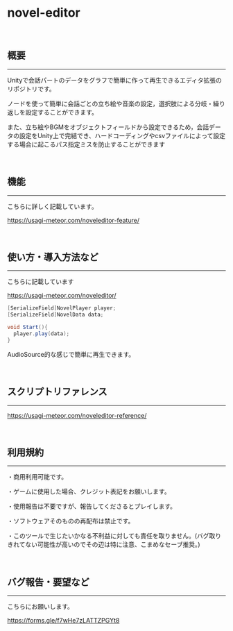 # novel-editor

<br>

## 概要
---
Unityで会話パートのデータをグラフで簡単に作って再生できるエディタ拡張のリポジトリです。

ノードを使って簡単に会話ごとの立ち絵や音楽の設定，選択肢による分岐・繰り返しを設定することができます。

また、立ち絵やBGMをオブジェクトフィールドから設定できるため，会話データの設定をUnity上で完結でき、ハードコーディングやcsvファイルによって設定する場合に起こるパス指定ミスを防止することができます

<br>

## 機能
---
こちらに詳しく記載しています。

https://usagi-meteor.com/noveleditor-feature/



<br>

## 使い方・導入方法など
----
こちらに記載しています

https://usagi-meteor.com/noveleditor/


```C#
[SerializeField]NovelPlayer player;
[SerializeField]NovelData data;

void Start(){
  player.play(data);
}
```
AudioSource的な感じで簡単に再生できます。

<br>

## スクリプトリファレンス
----

https://usagi-meteor.com/noveleditor-reference/

<br>

## 利用規約
----
・商用利用可能です。

・ゲームに使用した場合、クレジット表記をお願いします。

・使用報告は不要ですが、報告してくださるとプレイします。

・ソフトウェアそのものの再配布は禁止です。

・このツールで生じたいかなる不利益に対しても責任を取りません。(バグ取りきれてない可能性が高いのでその辺は特に注意、こまめなセーブ推奨。)



<br>

## バグ報告・要望など
----
こちらにお願いします。

https://forms.gle/f7wHe7zLATTZPGYt8